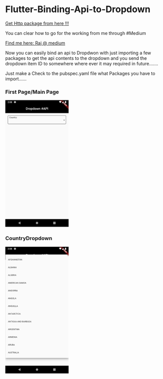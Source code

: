 # Flutter-Binding-Api-to-Dropdown

<!-- Place this tag where you want the button to render. -->
<a class="github-button" href="https://pub.dev/packages/http#-installing-tab-" data-size="large" aria-label="Follow @ntkme on GitHub">Get Http package from here !!!</a>

You can clear how to go for the working from me through #Medium
<br>

<a class="github-button" href="https://medium.com/@dc.vishwakarma.raj/bind-your-api-to-dropdown-in-flutter-bf7339deeb2" data-size="large" aria-label="Follow @ntkme on GitHub">Find me here: Raj @ medium</a>
      
Now you can easily bind an api to Dropdwon with just importing a few packages to get the api contents to the dropdown and you send the dropdown item ID to somewhere where ever it may required in future.......

Just make a Check to the pubspec.yaml file what Packages you have to import......

  <h3>First Page/Main Page</h3> 
<img src="https://github.com/neon97/Binding-Api-to-Dropdown/blob/master/Screenshots/Screenshot_1563179903.png?raw=true"  width="200" >
</img>

  <h3>CountryDropdown</h3> 
<img src="https://github.com/neon97/Binding-Api-to-Dropdown/blob/master/Screenshots/Screenshot_1563179910.png?raw=true"  width="200" >
 
</img>
